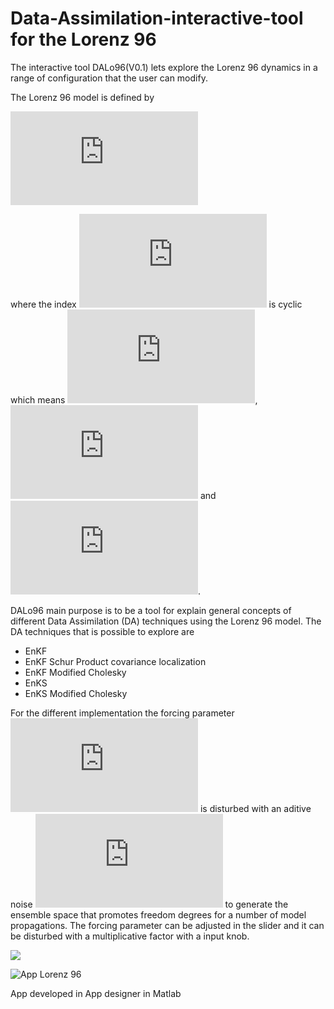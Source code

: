 # Data-Assimilation-interactive-tool for the Lorenz 96 
The interactive tool DALo96(V0.1) lets explore the Lorenz 96 dynamics in a range of configuration that the user can modify.

The Lorenz 96 model is defined by

![img](http://latex.codecogs.com/svg.latex?%5Cfrac%7Bdx_i%7D%7Bdt%7D%3D%28x_%7Bi%2B1%7D-x_%7Bi-2%7D%29x_%7Bi-1%7D-x_i%2BF)

where the index  ![img](http://latex.codecogs.com/svg.latex?i) is cyclic which means ![img](http://latex.codecogs.com/svg.latex?x_%7B-1%7D%3Dx_%7Bn-1%7D), ![img](http://latex.codecogs.com/svg.latex?x_%7B0%7D%3Dx_%7Bn%7D)   and   ![img](http://latex.codecogs.com/svg.latex?x_%7Bn%2B1%7D%3Dx_%7B1%7D). 


DALo96 main purpose is to be a tool for explain general concepts of different Data Assimilation (DA) techniques using the Lorenz 96 model. The DA techniques that is possible to explore are

- EnKF
- EnKF Schur Product covariance localization
- EnKF Modified Cholesky
- EnKS
- EnKS Modified Cholesky

For the different implementation the forcing parameter ![img](http://latex.codecogs.com/svg.latex?%2BF) is disturbed with an aditive noise
![img](http://latex.codecogs.com/svg.latex?%5CsimN%28F_0%2C%5Cgamma%29) to generate the ensemble space that promotes freedom degrees for a number of model propagations.
The forcing parameter can be adjusted in the slider and it can be disturbed with a multiplicative factor with a input knob.

<img src="https://render.githubusercontent.com/render/math?math=e^{i \pi} = -1">

![App Lorenz 96](https://github.com/ayarceb/Data-Assimilation-interactive-tool/blob/main/front.png)

App developed in App designer in Matlab
